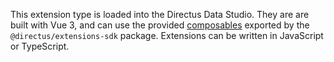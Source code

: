 This extension type is loaded into the Directus Data Studio. They are are built with Vue 3, and can use the provided [composables](/extensions/composables) exported by the `@directus/extensions-sdk` package. Extensions can be written in JavaScript or TypeScript.